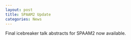 ```yaml
---
layout: post
title: SPAAM2 Update
categories: News
---
```


Final icebreaker talk abstracts for SPAAM2 now available.
